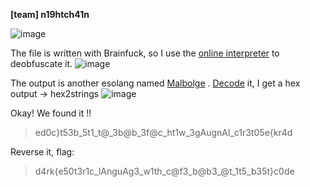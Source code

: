 **[team] n19htch41n**

![image](https://user-images.githubusercontent.com/45068820/63651282-45f47980-c77d-11e9-9d6c-eb933475de6c.png)


The file is written with Brainfuck, so I use the 
[online interpreter](https://www.splitbrain.org/_static/ook/)
to deobfuscate it. 
![image](https://user-images.githubusercontent.com/45068820/63651435-f2832b00-c77e-11e9-86e0-c752223257af.png)


The output is another esolang named 
[Malbolge](https://esolangs.org/wiki/Hello_world_program_in_esoteric_languages#Malbolge)
. [Decode](http://malbolge.doleczek.pl)
it, I get a hex output -> hex2strings 
![image](https://user-images.githubusercontent.com/45068820/63651456-16df0780-c77f-11e9-8eec-ff85c3eade4e.png)

Okay! We found it !!
> ed0c}t53b_5t1_t@_3b@b_3f@c_ht1w_3gAugnAl_c1r3t05e{kr4d

Reverse it,
flag:
>d4rk{e50t3r1c_lAnguAg3_w1th_c@f3_b@b3_@t_1t5_b35t}c0de
